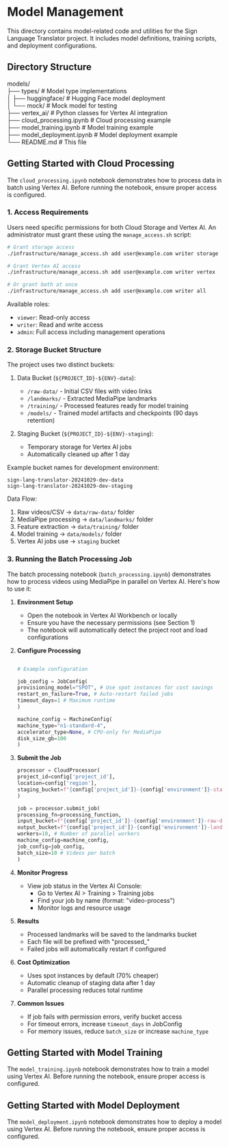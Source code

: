 # Model Management

This directory contains model-related code and utilities for the Sign Language Translator project. It includes model definitions, training scripts, and deployment configurations.

## Directory Structure

models/  
├── types/ # Model type implementations  
│ ├── huggingface/ # Hugging Face model deployment  
│ └── mock/ # Mock model for testing  
├── vertex_ai/ # Python classes for Vertex AI integration  
├── cloud_processing.ipynb # Cloud processing example  
├── model_training.ipynb # Model training example  
├── model_deployment.ipynb # Model deployment example  
└── README.md # This file

## Getting Started with Cloud Processing

The `cloud_processing.ipynb` notebook demonstrates how to process data in batch using Vertex AI. Before running the notebook, ensure proper access is configured.

### 1. Access Requirements

Users need specific permissions for both Cloud Storage and Vertex AI. An administrator must grant these using the `manage_access.sh` script:

```bash
# Grant storage access
./infrastructure/manage_access.sh add user@example.com writer storage

# Grant Vertex AI access
./infrastructure/manage_access.sh add user@example.com writer vertex

# Or grant both at once
./infrastructure/manage_access.sh add user@example.com writer all
```

Available roles:

- `viewer`: Read-only access
- `writer`: Read and write access
- `admin`: Full access including management operations

### 2. Storage Bucket Structure

The project uses two distinct buckets:

1. Data Bucket (`${PROJECT_ID}-${ENV}-data`):

   - `/raw-data/` - Initial CSV files with video links
   - `/landmarks/` - Extracted MediaPipe landmarks
   - `/training/` - Processed features ready for model training
   - `/models/` - Trained model artifacts and checkpoints (90 days retention)

2. Staging Bucket (`${PROJECT_ID}-${ENV}-staging`):
   - Temporary storage for Vertex AI jobs
   - Automatically cleaned up after 1 day

Example bucket names for development environment:

```
sign-lang-translator-20241029-dev-data
sign-lang-translator-20241029-dev-staging
```

Data Flow:

1. Raw videos/CSV → `data/raw-data/` folder
2. MediaPipe processing → `data/landmarks/` folder
3. Feature extraction → `data/training/` folder
4. Model training → `data/models/` folder
5. Vertex AI jobs use → `staging` bucket

### 3. Running the Batch Processing Job

The batch processing notebook (`batch_processing.ipynb`) demonstrates how to process videos using MediaPipe in parallel on Vertex AI. Here's how to use it:

1. **Environment Setup**

   - Open the notebook in Vertex AI Workbench or locally
   - Ensure you have the necessary permissions (see Section 1)
   - The notebook will automatically detect the project root and load configurations

2. **Configure Processing**

   ```python

   # Example configuration

   job_config = JobConfig(
   provisioning_model="SPOT", # Use spot instances for cost savings
   restart_on_failure=True, # Auto-restart failed jobs
   timeout_days=1 # Maximum runtime
   )

   machine_config = MachineConfig(
   machine_type="n1-standard-4",
   accelerator_type=None, # CPU-only for MediaPipe
   disk_size_gb=100
   )
   ```

3. **Submit the Job**

   ```python
   processor = CloudProcessor(
   project_id=config['project_id'],
   location=config['region'],
   staging_bucket=f"{config['project_id']}-{config['environment']}-staging"
   )

   job = processor.submit_job(
   processing_fn=processing_function,
   input_bucket=f"{config['project_id']}-{config['environment']}-raw-data",
   output_bucket=f"{config['project_id']}-{config['environment']}-landmarks",
   workers=10, # Number of parallel workers
   machine_config=machine_config,
   job_config=job_config,
   batch_size=10 # Videos per batch
   )
   ```

4. **Monitor Progress**

   - View job status in the Vertex AI Console:
     - Go to Vertex AI > Training > Training jobs
     - Find your job by name (format: "video-process")
     - Monitor logs and resource usage

5. **Results**

   - Processed landmarks will be saved to the landmarks bucket
   - Each file will be prefixed with "processed\_"
   - Failed jobs will automatically restart if configured

6. **Cost Optimization**

   - Uses spot instances by default (70% cheaper)
   - Automatic cleanup of staging data after 1 day
   - Parallel processing reduces total runtime

7. **Common Issues**
   - If job fails with permission errors, verify bucket access
   - For timeout errors, increase `timeout_days` in JobConfig
   - For memory issues, reduce `batch_size` or increase `machine_type`

## Getting Started with Model Training

The `model_training.ipynb` notebook demonstrates how to train a model using Vertex AI. Before running the notebook, ensure proper access is configured.

## Getting Started with Model Deployment

The `model_deployment.ipynb` notebook demonstrates how to deploy a model using Vertex AI. Before running the notebook, ensure proper access is configured.
